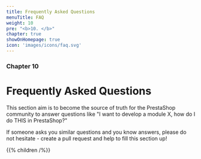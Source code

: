 ```yaml
---
title: Frequently Asked Questions
menuTitle: FAQ
weight: 10
pre: "<b>10. </b>"
chapter: true
showOnHomepage: true
icon: 'images/icons/faq.svg'
---
```


### Chapter 10

# Frequently Asked Questions

This section aim is to become the source of truth for the PrestaShop community to answer questions like "I want to develop a module X, how do I do THIS in PrestaShop?"

If someone asks you similar questions and you know answers, please do not hesitate - create a pull request and help to fill this section up! 

{{% children /%}}
